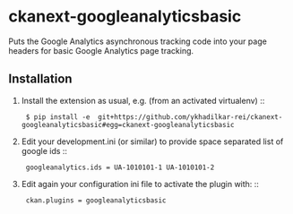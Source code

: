 ckanext-googleanalyticsbasic
============================

Puts the Google Analytics asynchronous tracking code into your page headers for basic Google Analytics page tracking.

Installation
-------------
1. Install the extension as usual, e.g. (from an activated virtualenv)
		::
		
		$ pip install -e  git+https://github.com/ykhadilkar-rei/ckanext-googleanalyticsbasic#egg=ckanext-googleanalyticsbasic

2. Edit your development.ini (or similar) to provide space separated list of google ids
		::
  	
		googleanalytics.ids = UA-1010101-1 UA-1010101-2

3. Edit again your configuration ini file to activate the plugin with:
		::
  	
		ckan.plugins = googleanalyticsbasic

